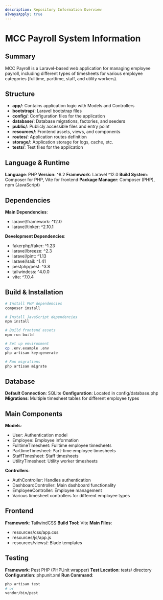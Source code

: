```yaml
---
description: Repository Information Overview
alwaysApply: true
---
```


# MCC Payroll System Information

## Summary
MCC Payroll is a Laravel-based web application for managing employee payroll, including different types of timesheets for various employee categories (fulltime, parttime, staff, and utility workers).

## Structure
- **app/**: Contains application logic with Models and Controllers
- **bootstrap/**: Laravel bootstrap files
- **config/**: Configuration files for the application
- **database/**: Database migrations, factories, and seeders
- **public/**: Publicly accessible files and entry point
- **resources/**: Frontend assets, views, and components
- **routes/**: Application routes definition
- **storage/**: Application storage for logs, cache, etc.
- **tests/**: Test files for the application

## Language & Runtime
**Language**: PHP
**Version**: ^8.2
**Framework**: Laravel ^12.0
**Build System**: Composer for PHP, Vite for frontend
**Package Manager**: Composer (PHP), npm (JavaScript)

## Dependencies
**Main Dependencies**:
- laravel/framework: ^12.0
- laravel/tinker: ^2.10.1

**Development Dependencies**:
- fakerphp/faker: ^1.23
- laravel/breeze: ^2.3
- laravel/pint: ^1.13
- laravel/sail: ^1.41
- pestphp/pest: ^3.8
- tailwindcss: ^4.0.0
- vite: ^7.0.4

## Build & Installation
```bash
# Install PHP dependencies
composer install

# Install JavaScript dependencies
npm install

# Build frontend assets
npm run build

# Set up environment
cp .env.example .env
php artisan key:generate

# Run migrations
php artisan migrate
```

## Database
**Default Connection**: SQLite
**Configuration**: Located in config/database.php
**Migrations**: Multiple timesheet tables for different employee types

## Main Components
**Models**:
- User: Authentication model
- Employee: Employee information
- FulltimeTimesheet: Fulltime employee timesheets
- ParttimeTimesheet: Part-time employee timesheets
- StaffTimesheet: Staff timesheets
- UtilityTimesheet: Utility worker timesheets

**Controllers**:
- AuthController: Handles authentication
- DashboardController: Main dashboard functionality
- EmployeeController: Employee management
- Various timesheet controllers for different employee types

## Frontend
**Framework**: TailwindCSS
**Build Tool**: Vite
**Main Files**:
- resources/css/app.css
- resources/js/app.js
- resources/views/: Blade templates

## Testing
**Framework**: Pest PHP (PHPUnit wrapper)
**Test Location**: tests/ directory
**Configuration**: phpunit.xml
**Run Command**:
```bash
php artisan test
# or
vendor/bin/pest
```
